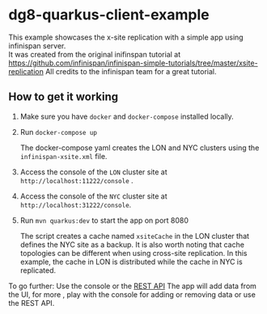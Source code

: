 # dg8-quarkus-client-example

This example showcases the x-site replication with a simple app using infinispan server.  
It was created from the original inifinspan tutorial at 
https://github.com/infinispan/infinispan-simple-tutorials/tree/master/xsite-replication
All credits to the infinispan team for a great tutorial.

How to get it working
----------
1. Make sure you have `docker` and `docker-compose` installed locally.

2. Run `docker-compose up`

    The docker-compose yaml creates the LON and NYC clusters using the `infinispan-xsite.xml` file.
 
3. Access the console of the `LON` cluster site at `http://localhost:11222/console` .

4. Access the console of the `NYC` cluster site at `http://localhost:31222/console`.

5. Run `mvn quarkus:dev` to start the app on port 8080

    The script creates a cache named `xsiteCache` in the LON cluster that defines the NYC site as a backup.
    It is also worth noting that cache topologies can be different when using cross-site replication. In this 
    example, the cache in LON is distributed while the cache in NYC is replicated.

To go further:
Use the console or the [REST API](https://infinispan.org/docs/stable/titles/rest/rest.html#rest_v2_cache_operations)
The app will add data from the UI, for more , play with the console for adding or removing data or use the REST API.
